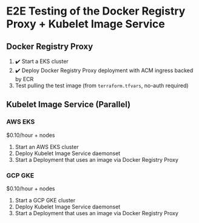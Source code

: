 # E2E Testing of the Docker Registry Proxy + Kubelet Image Service

## Docker Registry Proxy

1. :heavy_check_mark: Start a EKS cluster
2. :heavy_check_mark: Deploy Docker Registry Proxy deployment with ACM ingress backed by ECR
3. Test pulling the test image (from `terraform.tfvars`, no-auth required)

## Kubelet Image Service (Parallel)

### AWS EKS
$0.10/hour + nodes

1. Start an AWS EKS cluster
2. Deploy Kubelet Image Service daemonset
3. Start a Deployment that uses an image via Docker Registry Proxy

### GCP GKE
$0.10/hour + nodes

1. Start a GCP GKE cluster
2. Deploy Kubelet Image Service daemonset
3. Start a Deployment that uses an image via Docker Registry Proxy

 